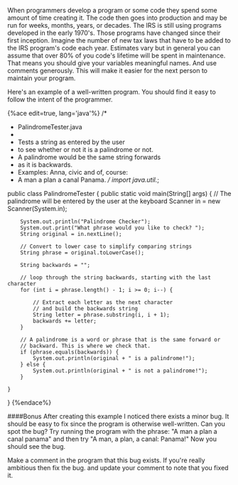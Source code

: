 <!--
djw: bug: it doesn't account for spaces or punctuation. I left the bug and added the bonus section.
djw:done-->
When programmers develop a program or some code they spend some amount of time creating it. The code then goes into production and may be run for weeks, months, years, or decades. The IRS is still using programs developed in the early 1970's. Those programs have changed since their first inception. Imagine the number of new tax laws that have to be added to the IRS program's code each year. Estimates vary but in general you can assume that over 80% of you code's lifetime will be spent in maintenance. That means you should give your variables meaningful names. And use comments generously. This will make it easier for the next person to maintain your program.

Here's an example of a well-written program. You should find it easy to follow the intent of the programmer.

{%ace edit=true, lang='java'%}
/*
 * PalindromeTester.java
 * 
 * Tests a string as entered by the user 
 * to see whether or not it is a palindrome or not.
 * A palindrome would be the same string forwards 
 * as it is backwards.
 * Examples: Anna, civic and of, course:
 * A man a plan a canal Panama.
 */
import java.util.*;

public class PalindromeTester {
	public static void main(String[] args) {
		// The palindrome will be entered by the user at the keyboard
		Scanner in = new Scanner(System.in);
		
		System.out.println("Palindrome Checker");
		System.out.print("What phrase would you like to check? ");
		String original = in.nextLine();
		
		// Convert to lower case to simplify comparing strings
		String phrase = original.toLowerCase(); 
		
		String backwards = ""; 
		
		// loop through the string backwards, starting with the last character
		for (int i = phrase.length() - 1; i >= 0; i--) {
		
		    // Extract each letter as the next character 
		    // and build the backwards string
			String letter = phrase.substring(i, i + 1);
			backwards += letter;
		}		
		
		// A palindrome is a word or phrase that is the same forward or 
		// backward. This is where we check that.
		if (phrase.equals(backwards)) {
			System.out.println(original + " is a palindrome!");
		} else {
			System.out.println(original + " is not a palindrome!");			
		}
		
	}
}
{%endace%}

####Bonus
After creating this example I noticed there exists a minor bug. It should be easy to fix since the program is otherwise well-written. Can you spot the bug? Try running the program with the phrase: "A man a plan a canal panama" and then try "A man, a plan, a canal: Panama!" Now you should see the bug.

Make a comment in the program that this bug exists. If you're really ambitious then fix the bug. and update your comment to note that you fixed it.
